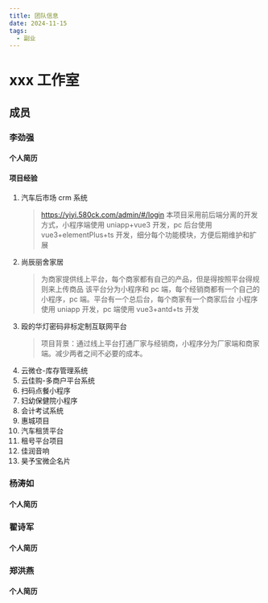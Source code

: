 ```yaml
---
title: 团队信息
date: 2024-11-15
tags:
  - 副业
---
```


# xxx 工作室

## 成员

### 李劲强

#### 个人简历

>

#### 项目经验

1. 汽车后市场 crm 系统
   > https://yiyi.580ck.com/admin/#/login
   > 本项目采用前后端分离的开发方式，小程序端使用 uniapp+vue3 开发，pc 后台使用 vue3+elementPlus+ts 开发，细分每个功能模块，方便后期维护和扩展
2. 尚辰丽舍家居
   > 为商家提供线上平台，每个商家都有自己的产品，但是得按照平台得规则来上传商品
   > 该平台分为小程序和 pc 端，每个经销商都有一个自己的小程序，pc 端。平台有一个总后台，每个商家有一个商家后台
   > 小程序使用 uniapp 开发，pc 端使用 vue3+antd+ts 开发
3. 殴的华灯密码非标定制互联网平台
   > 项目背景：通过线上平台打通厂家与经销商，小程序分为厂家端和商家端。减少两者之间不必要的成本。
4. 云微仓-库存管理系统
5. 云佳购-多商户平台系统
6. 扫码点餐小程序
7. 妇幼保健院小程序
8. 会计考试系统
9. 惠城项目
10. 汽车租赁平台
11. 租号平台项目
12. 佳润音响
13. 昊予宝微企名片

### 杨涛如

#### 个人简历

>

### 翟诗军

#### 个人简历

>

### 郑洪燕

#### 个人简历

>
